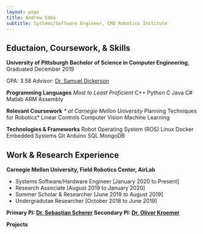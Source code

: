 ```yaml
---
layout: page
title: Andrew Saba 
subtitle: Systems/Software Engineer, CMU Robotics Institute
---
```


## Eductaion, Coursework, & Skills

**University of Pittsburgh**
**Bachelor of Science in Computer Engineering**, Graduated December 2019

GPA: 3.58 Advisor: [Dr. Samuel Dickerson](mailto:dickerson@pitt.edu)


**Programming Languages** _Most to Least Proficient_
C++    Python    C    Java    C#    Matlab    ARM Assembly


**Relevant Coursework** _* at Carnegie Mellon University_
Planning Techniques for Robotics*    Linear Controls    Computer Vision    Machine Learning


**Technologies & Frameworks**
Robot Operating System (ROS)    Linux    Docker    Embedded Systems    Git    Arduino    SQL    MongoDB


## Work & Research Experience

**Carnegie Mellon University, Field Robotics Center, AirLab**

* Systems Software/Hardware Engineer 	[January 2020 to Present]
* Research Associate 					[August 2019 to January 2020]
* Summer Scholar & Researcher			[June 2019 to August 2019]
* Undergradutae Researcher				[October 2018 to June 2019]

**Primary PI: [Dr. Sebastian Scherer](mailto:basti@andrew.cmu.edu)**
**Secondary PI: [Dr. Oliver Kroemer](mainto:okroemer@andrew.cmu.edu)**

**Projects**
